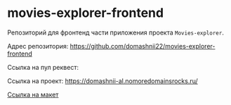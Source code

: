 # movies-explorer-frontend

Репозиторий для фронтенд части приложения проекта `Movies-explorer`.

Адрес репозитория: https://github.com/domashnii22/movies-explorer-frontend

Ссылка на пул реквест:

Ссылка на проект: https://domashnii-al.nomoredomainsrocks.ru/

[Ссылка на макет](https://www.figma.com/file/6FMWkB94wE7KTkcCgUXtnC/%D0%94%D0%B8%D0%BF%D0%BB%D0%BE%D0%BC%D0%BD%D1%8B%D0%B9-%D0%BF%D1%80%D0%BE%D0%B5%D0%BA%D1%82?type=design&node-id=1%3A7266&mode=design&t=h7uXBm1Y4KCWOUDh-1)
